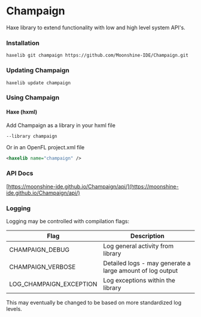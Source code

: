 # Champaign

Haxe library to extend functionality with low and high level system API's.

### Installation

```
haxelib git champaign https://github.com/Moonshine-IDE/Champaign.git
```

### Updating Champaign

```
haxelib update champaign
```

### Using Champaign

#### Haxe (hxml)

Add Champaign as a library in your hxml file

```
--library champaign
```

Or in an OpenFL project.xml file

```xml
<haxelib name="champaign" />
```

### API Docs

[https://moonshine-ide.github.io/Champaign/api/](https://moonshine-ide.github.io/Champaign/api/)


### Logging

Logging may be controlled with compilation flags:

Flag | Description
-- | --
CHAMPAIGN_DEBUG | Log general activity from library
CHAMPAIGN_VERBOSE | Detailed logs - may generate a large amount of log output
LOG_CHAMPAIGN_EXCEPTION | Log exceptions within the library

This may eventually be changed to be based on more standardized log levels.
